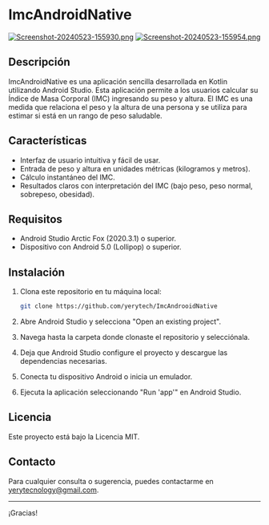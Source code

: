 # ImcAndroidNative
[![Screenshot-20240523-155930.png](https://i.postimg.cc/VLGFSByF/Screenshot-20240523-155930.png)](https://postimg.cc/8jvv9vzF)
[![Screenshot-20240523-155954.png](https://i.postimg.cc/d13s0YG6/Screenshot-20240523-155954.png)](https://postimg.cc/sQFdnb6G)
## Descripción

 ImcAndroidNative es una aplicación sencilla desarrollada en Kotlin utilizando Android Studio. Esta aplicación permite a los usuarios calcular su Índice de Masa Corporal (IMC) ingresando su peso y altura. El IMC es una medida que relaciona el peso y la altura de una persona y se utiliza para estimar si está en un rango de peso saludable.

## Características

- Interfaz de usuario intuitiva y fácil de usar.
- Entrada de peso y altura en unidades métricas (kilogramos y metros).
- Cálculo instantáneo del IMC.
- Resultados claros con interpretación del IMC (bajo peso, peso normal, sobrepeso, obesidad).

## Requisitos

- Android Studio Arctic Fox (2020.3.1) o superior.
- Dispositivo con Android 5.0 (Lollipop) o superior.

## Instalación

1. Clona este repositorio en tu máquina local:
    ```sh
    git clone https://github.com/yerytech/ImcAndrooidNative
    ```

2. Abre Android Studio y selecciona "Open an existing project".

3. Navega hasta la carpeta donde clonaste el repositorio y selecciónala.

4. Deja que Android Studio configure el proyecto y descargue las dependencias necesarias.

5. Conecta tu dispositivo Android o inicia un emulador.

6. Ejecuta la aplicación seleccionando "Run 'app'" en Android Studio.


## Licencia

Este proyecto está bajo la Licencia MIT.

## Contacto

Para cualquier consulta o sugerencia, puedes contactarme en [yerytecnology@gmail.com](yerytecnology@gmail.com).

---

¡Gracias!
